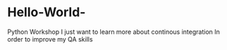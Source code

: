 # Hello-World-
Python Workshop
I just want to learn more about continous integration
In order to improve my QA skills
